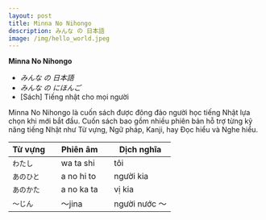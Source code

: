 ```yaml
---
layout: post
title: Minna No Nihongo
description: みんな の 日本語
image: /img/hello_world.jpeg
---
```

**Minna No Nihongo**
- *みんな の 日本語*
- <em>みんな の にほんご</em>
- [Sách] Tiếng nhật cho mọi người

Minna No Nihongo là cuốn sách được đông đảo người học tiếng Nhật lựa chọn khi mới bắt đầu. Cuốn sách bao gồm nhiều phiên bản hỗ trợ từng kỹ năng tiếng Nhật như Từ vựng, Ngữ pháp, Kanji, hay Đọc hiểu và Nghe hiểu.

| Từ vựng || Phiên âm || Dịch nghĩa |
| -- | -- | -- | -- | -- |
| `わたし` || wa ta shi || tôi |
| `あのひと` || a no hi to || người kia |
| `あのかた` || a no ka ta  || vị kia |
| `～じん` || ～jina  || người nước ～ |

